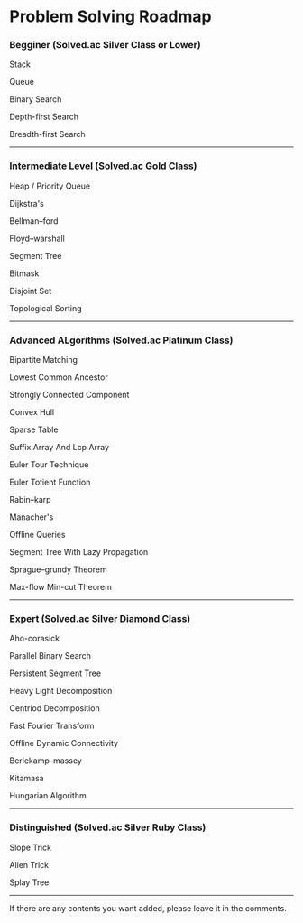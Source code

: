 # Problem Solving Roadmap

### Begginer (Solved.ac Silver Class or Lower)

Stack

Queue

Binary Search

Depth-first Search

Breadth-first Search

___

### Intermediate Level (Solved.ac Gold Class)

Heap / Priority Queue

Dijkstra's
	
Bellman–ford

Floyd–warshall

Segment Tree

Bitmask

Disjoint Set

Topological Sorting

___

### Advanced ALgorithms (Solved.ac Platinum Class)

Bipartite Matching

Lowest Common Ancestor

Strongly Connected Component

Convex Hull

Sparse Table

Suffix Array And Lcp Array	

Euler Tour Technique

Euler Totient Function

Rabin–karp
	
Manacher's

Offline Queries

Segment Tree With Lazy Propagation

Sprague–grundy Theorem

Max-flow Min-cut Theorem

___

### Expert (Solved.ac Silver Diamond Class)

Aho-corasick

Parallel Binary Search

Persistent Segment Tree

Heavy Light Decomposition

Centriod Decomposition

Fast Fourier Transform	

Offline Dynamic Connectivity

Berlekamp–massey

Kitamasa
  
Hungarian Algorithm
  
___

### Distinguished (Solved.ac Silver Ruby Class)

Slope Trick

Alien Trick

Splay Tree



___


If there are any contents you want added, please leave it in the comments. 
